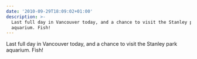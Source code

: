 ```yaml
---
date: '2010-09-29T18:09:02+01:00'
description: >-
  Last full day in Vancouver today, and a chance to visit the Stanley park
  aquarium. Fish!
---
```

Last full day in Vancouver today, and a chance to visit the Stanley park aquarium. Fish!
